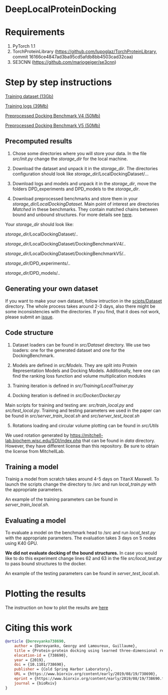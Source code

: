 # DeepLocalProteinDocking

# Requirements 
1. PyTorch 1.1
2. TorchProteinLibrary (https://github.com/lupoglaz/TorchProteinLibrary,  commit 16166ce4847ad3ba95cd5afdb8bb4503cad32caa)
3. SE3CNN (https://github.com/mariogeiger/se3cnn)


# Step by step instructions

[Training dataset (13Gb)](https://drive.google.com/open?id=1QVl2yvgyV-Tk-OMQBU-Ry44th0o1HajO)

[Training logs (39Mb)](https://drive.google.com/open?id=1tq6cPKAadwVkiIFptP-__GRaNC_lhdiv)

[Preprocessed Docking Benchmark V4 (50Mb)](https://drive.google.com/open?id=1_1cOfN0cd9qyi8W3tPBbUWjoYTlHxKgl)

[Preprocessed Docking Benchmark V5 (50Mb)](https://drive.google.com/open?id=1XBCiSpa_3aeCzErGfl58HVSByVL3Cdc8
)


## Precomputed results
1. Chose some directories where you will store your data.
In the file *src/init.py* change the *storage_dir* for the local machine.

2. Download the dataset and unpack it in the *storage_dir*.
The directories configuration should look like *storage_dir*/LocalDockingDataset/...

3. Download logs and models and unpack it in the *storage_dir*, move the folders DPD_experiments and DPD_models to the *storage_dir*.

4. Download preprocessed benchmarks and store them in your *storage_dir/LocalDockingDataset*. Main point of interest are directories *Matched* in these benchmarks. They contain matched chains between bound and unbound structures. For more details see [here](./scripts/Dataset/README.md).

Your *storage_dir* should look like:

*storage_dir*/LocalDockingDataset/..

*storage_dir*/LocalDockingDataset/DockingBenchmarkV4/..

*storage_dir*/LocalDockingDataset/DockingBenchmarkV5/..

*storage_dir*/DPD_experiments/..

*storage_dir*/DPD_models/..



## Generating your own dataset
If you want to make your own dataset, follow intruction in the [scipts/Dataset](./scripts/Dataset/README.md) directory. The whole process takes around 2-3 days, also there might be some inconsistencies with the directories. If you find, that it does not work, please submit an [issue](https://github.com/lupoglaz/DeepLocalProteinDocking/issues).


## Code structure
1. Dataset loaders can be found in *src/Dataset* directory. We use two loaders: one for the generated dataset and one for the DockingBenchmark.

2. Models are defined in *src/Models*. They are split into Protein Representation Models and Docking Models. Additionally, here one can find the ranking loss function and volume multiplication modules

3. Training iteration is defined in *src/Training/LocalTrainer.py*

4. Docking iteration is defined in *src/Docker/Docker.py*

Main scripts for training and testing are: *src/train_local.py* and *src/test_local.py*. Training and testing parameters we used in the paper can be found in *src/server_train_local.sh* and *src/server_test_local.sh*

5. Rotations loading and circular volume plotting can be found in *src/Utils*

We used rotation generated by https://mitchell-lab.biochem.wisc.edu/SOI/index.php that can be found in *data* directory. However, they have different license than this repository. Be sure to obtain the license from MitchellLab.

## Training a model
Trainig a model from scratch takes around 4-5 days on TitanX Maxwell. To launch the scripts change the directory to <Repository directory>/src and run *local_train.py* with the appropriate parameters.

An example of the training parameters can be found in *server_train_local.sh*.

## Evaluating a model
To evaluate a model on the benchmark head to <Repository directory>/src and run *local_test.py* with the appropriate parameters. The evaluation takes 3 days on 5 nodes using K40 GPU.

__We did not evaluate docking of the bound structures.__ In case you would like to do this experiment change lines 62 and 63 in the file *src/local_test.py* to pass bound structures to the docker.

An example of the testing parameters can be found in *server_test_local.sh*.


# Plotting the results
The instruction on how to plot the results are [here](./scripts/Results/README.md)

# Citing this work
```bibtex
@article {Derevyanko738690,
	author = {Derevyanko, Georgy and Lamoureux, Guillaume},
	title = {Protein-protein docking using learned three-dimensional representations},
	elocation-id = {738690},
	year = {2019},
	doi = {10.1101/738690},
	publisher = {Cold Spring Harbor Laboratory},
	URL = {https://www.biorxiv.org/content/early/2019/08/19/738690},
	eprint = {https://www.biorxiv.org/content/early/2019/08/19/738690.full.pdf},
	journal = {bioRxiv}
}
```
